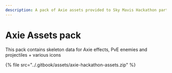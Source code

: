 ```yaml
---
description: A pack of Axie assets provided to Sky Mavis Hackathon participants
---
```


# Axie Assets pack

This pack contains skeleton data for Axie effects, PvE enemies and projectiles + various icons

{% file src="../.gitbook/assets/axie-hackathon-assets.zip" %}
